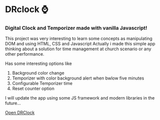 # DRclock ⌚
### Digital Clock and Temporizer made with vanilla Javascript!

This project was very interesting to learn some concepts as manipulating DOM and using HTML, CSS and Javascript
Actually i made this simple app thinking about a solution for time management at church scenario or any other performance.

Has some interesting options like

1. Background color change
2. Temporizer with color background alert when bwlow five minutes
3. Configurable Temporizer time
4. Reset counter option

I will update the app using some JS framework and modern libraries in the future...

[Open DRClock](https://deuryferreira.github.io/drclock/)


